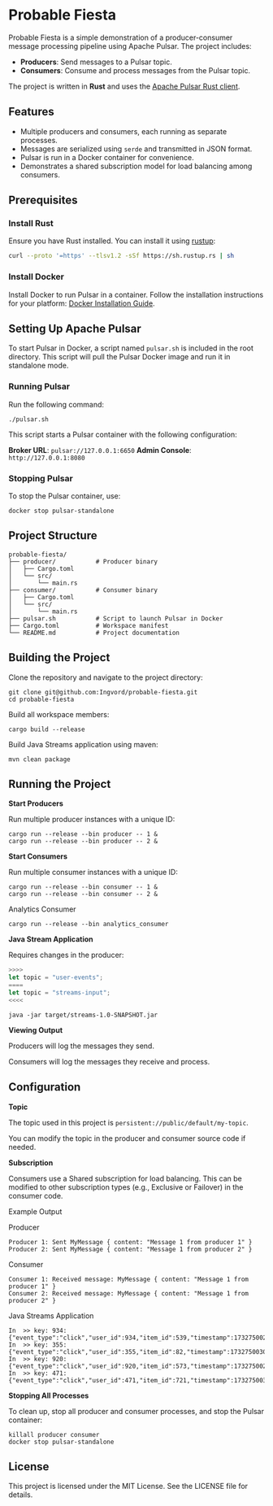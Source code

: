 # Probable Fiesta

Probable Fiesta is a simple demonstration of a producer-consumer message processing pipeline using Apache Pulsar. The project includes:

- **Producers**: Send messages to a Pulsar topic.
- **Consumers**: Consume and process messages from the Pulsar topic.

The project is written in **Rust** and uses the [Apache Pulsar Rust client](https://crates.io/crates/pulsar).

## Features

- Multiple producers and consumers, each running as separate processes.
- Messages are serialized using `serde` and transmitted in JSON format.
- Pulsar is run in a Docker container for convenience.
- Demonstrates a shared subscription model for load balancing among consumers.

## Prerequisites

### Install Rust
Ensure you have Rust installed. You can install it using [rustup](https://rustup.rs/):

```bash
curl --proto '=https' --tlsv1.2 -sSf https://sh.rustup.rs | sh
```

### Install Docker

Install Docker to run Pulsar in a container. Follow the installation instructions for your platform: [Docker Installation Guide](https://docs.docker.com/engine/install/).

## Setting Up Apache Pulsar

To start Pulsar in Docker, a script named `pulsar.sh` is included in the root directory. This script will pull the Pulsar Docker image and run it in standalone mode.

### Running Pulsar

Run the following command:

```
./pulsar.sh
```

This script starts a Pulsar container with the following configuration:

**Broker URL**: `pulsar://127.0.0.1:6650`
**Admin Console**: `http://127.0.0.1:8080`

### Stopping Pulsar

To stop the Pulsar container, use:

```
docker stop pulsar-standalone
```

## Project Structure

```
probable-fiesta/
├── producer/           # Producer binary
│   ├── Cargo.toml
│   └── src/
│       └── main.rs
├── consumer/           # Consumer binary
│   ├── Cargo.toml
│   └── src/
│       └── main.rs
├── pulsar.sh           # Script to launch Pulsar in Docker
├── Cargo.toml          # Workspace manifest
└── README.md           # Project documentation
```

## Building the Project

Clone the repository and navigate to the project directory:

```
git clone git@github.com:Ingvord/probable-fiesta.git
cd probable-fiesta
```

Build all workspace members:

```
cargo build --release
```

Build Java Streams application using maven:

```
mvn clean package
```

## Running the Project

**Start Producers**

Run multiple producer instances with a unique ID:

```
cargo run --release --bin producer -- 1 &
cargo run --release --bin producer -- 2 &
```

**Start Consumers**

Run multiple consumer instances with a unique ID:

```
cargo run --release --bin consumer -- 1 &
cargo run --release --bin consumer -- 2 &
```

Analytics Consumer

```
cargo run --release --bin analytics_consumer
```

**Java Stream Application**

Requires changes in the producer:

```rust
>>>>
let topic = "user-events";
====
let topic = "streams-input";
<<<<
```

```
java -jar target/streams-1.0-SNAPSHOT.jar
```


**Viewing Output**

Producers will log the messages they send.

Consumers will log the messages they receive and process.

## Configuration

**Topic**

The topic used in this project is `persistent://public/default/my-topic`.

You can modify the topic in the producer and consumer source code if needed.

**Subscription**

Consumers use a Shared subscription for load balancing. This can be modified to other subscription types (e.g., Exclusive or Failover) in the consumer code.

Example Output

Producer
```
Producer 1: Sent MyMessage { content: "Message 1 from producer 1" }
Producer 2: Sent MyMessage { content: "Message 1 from producer 2" }
```

Consumer
```
Consumer 1: Received message: MyMessage { content: "Message 1 from producer 1" }
Consumer 2: Received message: MyMessage { content: "Message 1 from producer 2" }
```

Java Streams Application
```
In  >> key: 934:        {"event_type":"click","user_id":934,"item_id":539,"timestamp":1732750026.818}
In  >> key: 355:        {"event_type":"click","user_id":355,"item_id":82,"timestamp":1732750030.998}
In  >> key: 920:        {"event_type":"click","user_id":920,"item_id":573,"timestamp":1732750028.854}
In  >> key: 471:        {"event_type":"click","user_id":471,"item_id":721,"timestamp":1732750030.431}
```


**Stopping All Processes**

To clean up, stop all producer and consumer processes, and stop the Pulsar container:

```
killall producer consumer
docker stop pulsar-standalone
```

## License

This project is licensed under the MIT License. See the LICENSE file for details.

